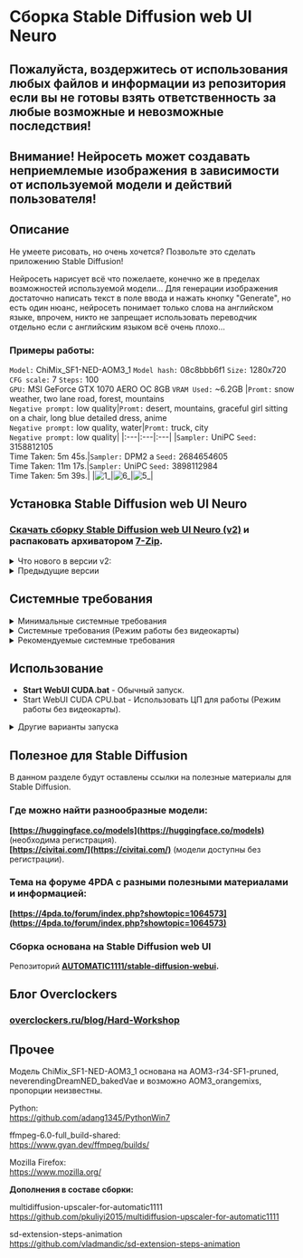 # Сборка Stable Diffusion web UI Neuro
## Пожалуйста, воздержитесь от использования любых файлов и информации из репозитория если вы не готовы взять ответственность за любые возможные и невозможные последствия!
## Внимание! Нейросеть может создавать неприемлемые изображения в зависимости от используемой модели и действий пользователя!
## Описание
Не умеете рисовать, но очень хочется? Позвольте это сделать приложению Stable Diffusion!

Нейросеть нарисует всё что пожелаете, конечно же в пределах возможностей используемой модели...
Для генерации изображения достаточно написать текст в поле ввода и нажать кнопку "Generate", но есть один нюанс, нейросеть понимает только слова на английском языке, впрочем, никто не запрещает использовать переводчик отдельно если с английским языком всё очень плохо...

### Примеры работы:

`Model:` ChiMix_SF1-NED-AOM3_1 `Model hash:` 08c8bbb6f1 `Size:` 1280x720 `CFG scale:` 7 `Steps:` 100\
`GPU:` MSI GeForce GTX 1070 AERO OC 8GB `VRAM Used:` ~6.2GB
|`Promt:` snow weather, two lane road, forest, mountains<br />`Negative prompt:` low quality|`Promt:` desert, mountains, graceful girl sitting on a chair, long blue detailed dress, anime<br />`Negative prompt:` low quality, water|`Promt:` truck, city<br />`Negative prompt:` low quality|
|:---|:---|:---|
|`Sampler:` UniPC `Seed:` 3158812105<br />Time Taken: 5m 45s.|`Sampler:` DPM2 a `Seed:` 2684654605<br />Time Taken: 11m 17s.|`Sampler:` UniPC `Seed:` 3898112984<br />Time Taken: 5m 39s.|
|![1_](https://github.com/Shedou/Neuro/assets/19572158/b3a79ea3-9fb8-489f-a4df-6fc3de0c7459)|![6_](https://github.com/Shedou/Neuro/assets/19572158/ed4e64de-0d41-4c5c-8844-2f7a46e7863d)|![5_](https://github.com/Shedou/Neuro/assets/19572158/f1e7dd15-5725-4377-88da-5541c0dab7ec)|

## Установка Stable Diffusion web UI Neuro
### [Скачать сборку Stable Diffusion web UI Neuro (v2)](https://github.com/Shedou/Neuro/releases/tag/SD_WEBUI_v2) и распаковать архиватором [7-Zip](https://7-zip.org/).

<details>
  <summary>Что нового в версии v2:</summary>
  
  - В сборку встроен браузер Mozilla Firefox: Теперь сборка не зависит от наличия браузера в системе пользователя.
  
  - По умолчанию использован cudart v11.4 вместо v 11.7: Это позволило упростить BAT файлы для запуска сборки и сохранить совместимость с Windows 7/10/11 одновременно. При необходимости возможна смена версии cudart с помощью BAT файлов специально предназначенных для этого в папке Redist.
  
  - Переименованы BAT файлы: Добавлено слово CUDA в имя BAT файлов, это в будущем поможет отличить CUDA и DirectML версии сборок при размещении в одной папке.

</details>

<details>
  <summary>Предыдущие версии</summary>
  
  ___
  [Stable Diffusion web UI Neuro v1](https://github.com/Shedou/Neuro/releases/tag/SD_WEBUI_v1)
  ___
</details>

## Системные требования
<details>
  <summary>Минимальные системные требования</summary>
  
  ___
  ОС: 64 разрядная Microsoft Windows 7 / 10 / 11.\
  ЦП: 64 разрядный процессор, 2 ядра.\
  ОЗУ: 16 ГБ и больше.\
  Видеокарта: GeForce GTX 700 серии и новее (см. список поддерживаемых видеокарт в файле "ReadMe! Neuro.txt").\
  Видеопамять: 2 ГБ и больше.
  ___
</details>
<details>
  <summary>Системные требования (Режим работы без видеокарты)</summary>
  
  ___
  ОС: 64 разрядная Microsoft Windows 7 / 10 / 11.\
  ЦП: AMD Ryzen 7 2700 / Intel Core i7-9700 или лучше.\
  ОЗУ: 24 ГБ и больше.
  ___
</details>
<details>
  <summary>Рекомендуемые системные требования</summary>
  
  ___
  ОС: 64 разрядная Microsoft Windows 10 / 11.\
  ЦП: AMD Ryzen 7 2700 / Intel Core i7-9700 или лучше.\
  ОЗУ: 64 ГБ.\
  Видеокарта: GeForce GTX 1070 или лучше.\
  Видеопамять: 8 ГБ и больше.
  ___
</details>

## Использование
- **Start WebUI CUDA.bat** - Обычный запуск.
- Start WebUI CUDA CPU.bat - Использовать ЦП для работы (Режим работы без видеокарты).

<details>
  <summary>Другие варианты запуска</summary>
  
  ___
  - WebUI CUDA LowVRAM.bat
  
  Режим низкого потребления памяти на видеокарте, полезно для видеокарт с 2-3 ГБ памяти, снижает скорость работы.
  
  - WebUI CUDA NoFP16.bat
  
  Запрет на работу с низкой точностью FP16, позволит работать устаревшим видеокартам, увеличивает расход памяти.
  
  - WebUI CUDA LowVRAM NoFP16.bat
  
  Комбинация двух предыдущих вариантов.
  ___
</details>

## Полезное для Stable Diffusion
В данном разделе будут оставлены ссылки на полезные материалы для Stable Diffusion.
### Где можно найти разнообразные модели:
**[https://huggingface.co/models](https://huggingface.co/models)** (необходима регистрация).\
**[https://civitai.com/](https://civitai.com/)** (модели доступны без регистрации).

### Тема на форуме 4PDA с разными полезными материалами и информацией:
**[https://4pda.to/forum/index.php?showtopic=1064573](https://4pda.to/forum/index.php?showtopic=1064573)**

### Сборка основана на Stable Diffusion web UI
Репозиторий **[AUTOMATIC1111/stable-diffusion-webui](https://github.com/AUTOMATIC1111/stable-diffusion-webui).**
## Блог Overclockers
### [overclockers.ru/blog/Hard-Workshop](https://overclockers.ru/blog/Hard-Workshop)
## Прочее
Модель ChiMix_SF1-NED-AOM3_1 основана на AOM3-r34-SF1-pruned, neverendingDreamNED_bakedVae и возможно AOM3_orangemixs, пропорции неизвестны.

Python:\
https://github.com/adang1345/PythonWin7

ffmpeg-6.0-full_build-shared:\
https://www.gyan.dev/ffmpeg/builds/

Mozilla Firefox:\
https://www.mozilla.org/

**Дополнения в составе сборки:**

multidiffusion-upscaler-for-automatic1111\
https://github.com/pkuliyi2015/multidiffusion-upscaler-for-automatic1111

sd-extension-steps-animation\
https://github.com/vladmandic/sd-extension-steps-animation
